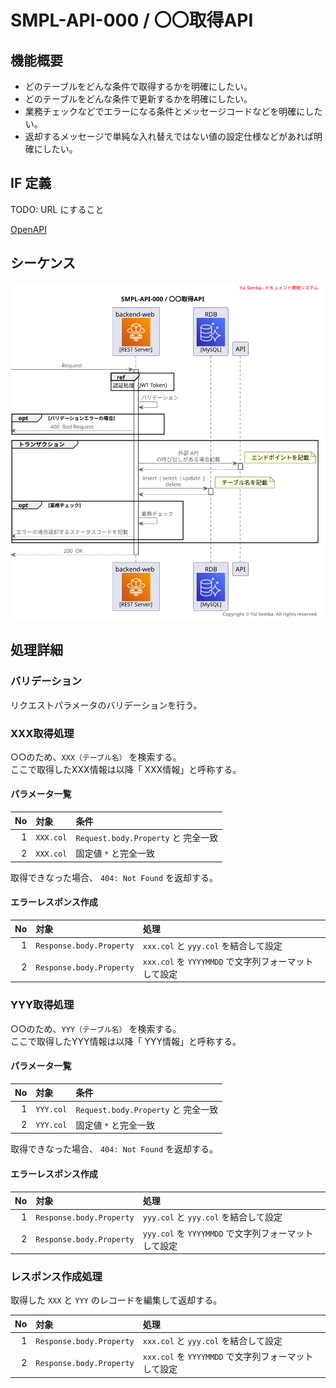 # SMPL-API-000 / 〇〇取得API

## 機能概要

- どのテーブルをどんな条件で取得するかを明確にしたい。
- どのテーブルをどんな条件で更新するかを明確にしたい。
- 業務チェックなどでエラーになる条件とメッセージコードなどを明確にしたい。
- 返却するメッセージで単純な入れ替えではない値の設定仕様などがあれば明確にしたい。

## IF 定義

TODO: URL にすること

[OpenAPI](../../interface/open-api/sample-oas.yaml)

## シーケンス

![sequence](../../../diagrams/plantuml/output/02_backend/api/features/SMPL-API-000_template.svg)

## 処理詳細

### バリデーション

リクエストパラメータのバリデーションを行う。

### XXX取得処理

○○のため、`XXX（テーブル名）` を検索する。  
ここで取得したXXX情報は以降「 XXX情報」と呼称する。

#### パラメータ一覧

| No | 対象        | 条件                             |
|---:|:----------|:-------------------------------|
|  1 | `XXX.col` | `Request.body.Property` と 完全一致 |
|  2 | `XXX.col` | 固定値 `*` と完全一致                  |

取得できなった場合、 `404: Not Found` を返却する。

#### エラーレスポンス作成

| No | 対象                       | 処理                                    |
|---:|:-------------------------|:--------------------------------------|
|  1 | `Response.body.Property` | `xxx.col` と `yyy.col` を結合して設定         |
|  2 | `Response.body.Property` | `xxx.col` を `YYYYMMDD` で文字列フォーマットして設定 |

### YYY取得処理

○○のため、`YYY（テーブル名）` を検索する。  
ここで取得したYYY情報は以降「 YYY情報」と呼称する。

#### パラメータ一覧

| No | 対象        | 条件                             |
|---:|:----------|:-------------------------------|
|  1 | `YYY.col` | `Request.body.Property` と 完全一致 |
|  2 | `YYY.col` | 固定値 `*` と完全一致                  |

取得できなった場合、 `404: Not Found` を返却する。

#### エラーレスポンス作成

| No | 対象                       | 処理                                    |
|---:|:-------------------------|:--------------------------------------|
|  1 | `Response.body.Property` | `yyy.col` と `yyy.col` を結合して設定         |
|  2 | `Response.body.Property` | `yyy.col` を `YYYYMMDD` で文字列フォーマットして設定 |

### レスポンス作成処理

取得した `XXX` と `YYY` のレコードを編集して返却する。

| No | 対象                       | 処理                                    |
|---:|:-------------------------|:--------------------------------------|
|  1 | `Response.body.Property` | `xxx.col` と `yyy.col` を結合して設定         |
|  2 | `Response.body.Property` | `xxx.col` を `YYYYMMDD` で文字列フォーマットして設定 |
